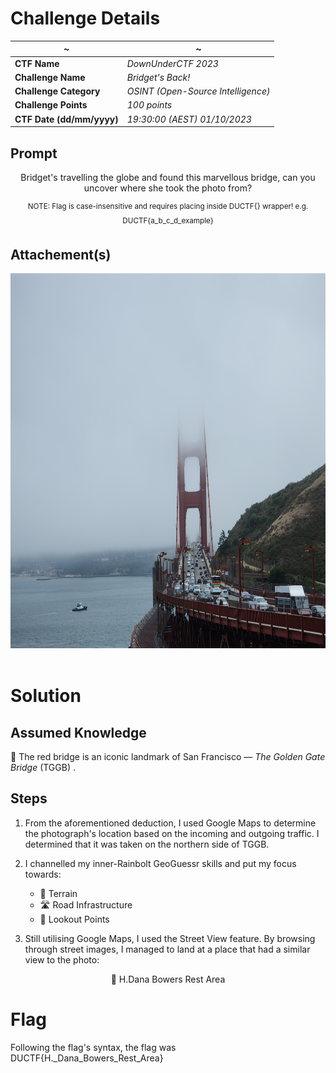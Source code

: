 
# Challenge Details

|~|~|
|--------|-------|
|**CTF Name**|_DownUnderCTF 2023_|
|**Challenge Name**| _Bridget's Back!_|
|**Challenge Category**|_OSINT (Open-Source Intelligence)_|
|**Challenge Points**|_100 points_|
|**CTF Date (dd/mm/yyyy)**|_19:30:00 (AEST) 01/10/2023_|

## Prompt
<p align="center"> Bridget's travelling the globe and found this marvellous bridge, can you uncover where she took the photo from? </p>

<p align="center"> <sup> NOTE: Flag is case-insensitive and requires placing inside DUCTF{} wrapper! e.g. DUCTF{a_b_c_d_example} <sup> </p>

## Attachement(s)
 <p align="center" width="100%">
 <img src="https://github.com/DownUnderCTF/Challenges_2023_Public/blob/main/osint/bridgetsback/publish/BridgetsBack.jpg?raw=true" title="Bridget's Back!" alt="Bridget's Back!" width="800" height="600"/>&nbsp; </p>


# Solution

## Assumed Knowledge
 🌉 The red bridge is an iconic landmark of San Francisco — _The Golden Gate Bridge_ (TGGB) .

## Steps
1. From the aforementioned deduction, I used Google Maps to determine the photograph's location based on the incoming and outgoing traffic. I determined that it was taken on the northern side of TGGB.

2. I channelled my inner-Rainbolt GeoGuessr skills and put my focus towards:
     * 🌳 Terrain
     * 🛣️ Road Infrastructure
     * 🔭 Lookout Points

3. Still utilising Google Maps, I used the Street View feature. By browsing through street images, I managed to land at a place that had a similar view to the photo:

<p align="center"> 📍 H.Dana Bowers Rest Area </p> 

# Flag
Following the flag's syntax, the flag was DUCTF{H._Dana_Bowers_Rest_Area}
